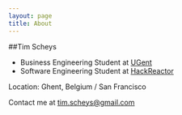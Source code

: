 ```yaml
---
layout: page
title: About
---
```


##Tim Scheys

- Business Engineering Student at [UGent](http://www.ugent.be/)
- Software Engineering Student at [HackReactor](http://www.hackreactor.com/)

Location: Ghent, Belgium / San Francisco

Contact me at <tim.scheys@gmail.com>

